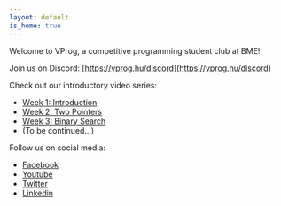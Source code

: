 ```yaml
---
layout: default
is_home: true
---
```


Welcome to VProg, a competitive programming student club at BME!

Join us on Discord: [https://vprog.hu/discord](https://vprog.hu/discord)

Check out our introductory video series:
- [Week 1: Introduction](https://youtu.be/j_AS8H_99uw)
- [Week 2: Two Pointers](https://youtu.be/bU9WFcRTqXQ)
- [Week 3: Binary Search](https://youtu.be/lDTa0yBe5d8)
- (To be continued...)

Follow us on social media:
- [Facebook](https://www.facebook.com/bmevprog)
- [Youtube](https://www.youtube.com/@bmevprog)
- [Twitter](https://x.com/bmevprog)
- [Linkedin](https://www.linkedin.com/company/bmevprog)
